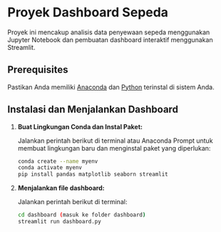 # Proyek Dashboard Sepeda

Proyek ini mencakup analisis data penyewaan sepeda menggunakan Jupyter Notebook dan pembuatan dashboard interaktif menggunakan Streamlit.

## Prerequisites

Pastikan Anda memiliki [Anaconda](https://www.anaconda.com/products/distribution) dan [Python](https://www.python.org/downloads/) terinstal di sistem Anda.

## Instalasi dan Menjalankan Dashboard

1. **Buat Lingkungan Conda dan Instal Paket:**

   Jalankan perintah berikut di terminal atau Anaconda Prompt untuk membuat lingkungan baru dan menginstal paket yang diperlukan:

   ```bash
   conda create --name myenv
   conda activate myenv
   pip install pandas matplotlib seaborn streamlit

2. **Menjalankan file dashboard:**

   Jalankan perintah berikut di terminal:
   ```bash
   cd dashboard (masuk ke folder dashboard)
   streamlit run dashboard.py
